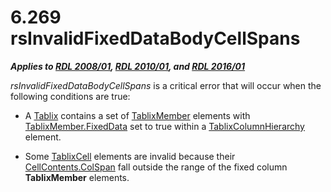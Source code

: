 <html dir="LTR" xmlns:mshelp="http://msdn.microsoft.com/mshelp" xmlns:ddue="http://ddue.schemas.microsoft.com/authoring/2003/5" xmlns:xlink="http://www.w3.org/1999/xlink" xmlns:tool="http://www.microsoft.com/tooltip">
    <head>
        <meta http-equiv="Content-Type" content="text/html; CHARSET=utf-8"></meta>
        <meta name="save" content="history"></meta>
        <title>6.269 rsInvalidFixedDataBodyCellSpans</title>
        <xml>
            <mshelp:toctitle title="6.269 rsInvalidFixedDataBodyCellSpans"></mshelp:toctitle>
            <mshelp:rltitle title="[MS-RDL]: rsInvalidFixedDataBodyCellSpans"></mshelp:rltitle>
            <mshelp:keyword index="A" term="bf514895-aa87-457e-a5bd-93e11acf4125"></mshelp:keyword>
            <mshelp:attr name="DCSext.ContentType" value="open specification"></mshelp:attr>
            <mshelp:attr name="AssetID" value="bf514895-aa87-457e-a5bd-93e11acf4125"></mshelp:attr>
            <mshelp:attr name="TopicType" value="kbRef"></mshelp:attr>
            <mshelp:attr name="DCSext.Title" value="[MS-RDL]: rsInvalidFixedDataBodyCellSpans" />
        </xml>
    </head>
    <body>
        <div id="header">
            <h1 class="heading">6.269 rsInvalidFixedDataBodyCellSpans</h1>
        </div>
        <div id="mainSection">
            <div id="mainBody">
                <div id="allHistory" class="saveHistory"></div>
                <div id="sectionSection0" class="section" name="collapseableSection">
                    

<p><b><i>Applies to </i></b><a href="1e855f94-4617-47e4-b89e-0856c6cb420f.htm"><b><i>RDL 2008/01</i></b></a><b><i>,
</i></b><a href="3428e690-a348-4ec7-8a6a-8efb42d2cdee.htm"><b><i>RDL 2010/01</i></b></a><b><i>,
and </i></b><a href="52ce3983-2bfc-4e72-9359-42aaf5fe4509.htm"><b><i>RDL 2016/01</i></b></a></p>

<p><i>rsInvalidFixedDataBodyCellSpans</i> is a critical error
that will occur when the following conditions are true: </p>

<ul><li><p><span><span> 
</span></span>A <a href="e42fb86e-799a-4202-8845-ac38831efccb.htm">Tablix</a>
contains a set of <a href="1d8a9691-b173-4e24-9ea9-1f486bc824fd.htm">TablixMember</a>
elements with <a href="c56879ce-2ad7-48bd-83c5-44d74a9ea543.htm">TablixMember.FixedData</a>
set to true within a <a href="4f5c9261-6652-41b2-81cc-3f6423ce0dbb.htm">TablixColumnHierarchy</a>
element. </p>

</li><li><p><span><span> 
</span></span>Some <a href="33258f80-fa42-4baf-abd5-ded34ffbbc61.htm">TablixCell</a>
elements are invalid because their <a href="3ffb0387-2dd7-4b21-b36d-6df8fd0a0887.htm">CellContents.ColSpan</a> fall
outside the range of the fixed column <b>TablixMember</b> elements.</p>

</li></ul>
                </div>
            </div>
        </div>
    </body>
</html>